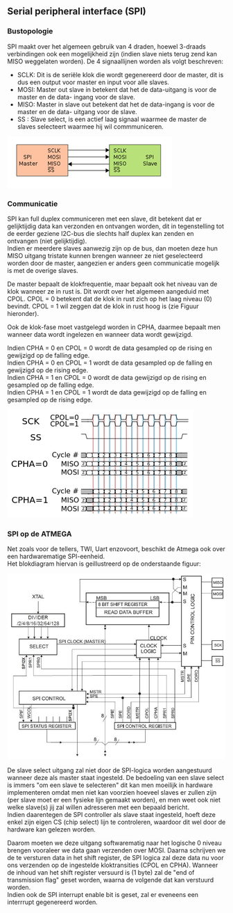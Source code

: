 ## Serial peripheral interface (SPI)

### Bustopologie

SPI maakt over het algemeen gebruik van 4 draden, hoewel 3-draads verbindingen ook een
mogelijkheid zijn (indien slave niets terug zend kan MISO weggelaten worden).
De 4 signaallijnen worden als volgt beschreven:

* SCLK:
Dit is de seriële klok die wordt gegenereerd door de master, dit is dus een output voor
master en input voor alle slaves.
* MOSI:
Master out slave in betekent dat het de data-uitgang is voor de master en de data-
ingang voor de slave.
* MISO:
Master in slave out betekent dat het de data-ingang is voor de master en de data-
uitgang voor de slave.
* SS :
Slave select, is een actief laag signaal waarmee de master de slaves selecteert
waarmee hij wil commmuniceren.

![Topologie SPI](../../pictures/spi_topology.png)

### Communicatie

SPI kan full duplex communiceren met een slave, dit betekent dat er gelijktijdig data kan verzonden en
ontvangen worden, dit in tegenstelling tot de eerder geziene I2C-bus die slechts half duplex kan zenden
en ontvangen (niet gelijktijdig).  
Indien er meerdere slaves aanwezig zijn op de bus, dan moeten deze hun MISO uitgang tristate kunnen brengen wanneer ze niet geselecteerd worden door de master, aangezien er anders geen communicatie mogelijk is met de overige slaves.  

De master bepaalt de klokfrequentie, maar bepaalt ook het niveau van de klok wanneer ze in rust is.
Dit wordt over het algemeen aangeduid met CPOL. CPOL = 0 betekent dat de klok in rust zich op het
laag niveau (0) bevindt. CPOL = 1 wil zeggen dat de klok in rust hoog is (zie Figuur hieronder).

Ook de klok-fase moet vastgelegd worden in CPHA, daarmee bepaalt men wanneer data wordt
ingelezen en wanneer data wordt gewijzigd.

Indien CPHA = 0 en CPOL = 0 wordt de data gesampled op de rising en gewijzigd op de falling edge.  
Indien CPHA = 0 en CPOL = 1 wordt de data gesampled op de falling en gewijzigd op de rising edge.  
Indien CPHA = 1 en CPOL = 0 wordt de data gewijzigd op de rising en gesampled op de falling edge.  
Indien CPHA = 1 en CPOL = 1 wordt de data gewijzigd op de falling en gesampled op de rising edge.  

![Klokfase en Polariteit](../../pictures/spi_clockphase_and_polarity.png)

### SPI op de ATMEGA

Net zoals voor de tellers, TWI, Uart enzovoort, beschikt de Atmega ook over een hardwarematige SPI-eenheid.  
Het blokdiagram hiervan is geillustreerd op de onderstaande figuur:

![SPI op de ATMEGA](../../pictures/spi_on_atmega.png)

De slave select uitgang zal niet door de SPI-logica worden aangestuurd wanneer deze als master staat ingesteld. De bedoeling van een slave select is immers "om een slave te selecteren" dit kan men moeilijk in hardware implementeren omdat men niet kan voorzien hoeveel slaves er zullen zijn (per slave moet er een fysieke lijn gemaakt worden), en men weet ook niet welke slave(s) jij zal willen adresseren met een bepaald bericht.  
Indien daarentegen de SPI controller als slave staat ingesteld, hoeft deze enkel zijn eigen CS (chip
select) lijn te controleren, waardoor dit wel door de hardware kan gelezen worden.

Daarom moeten we deze uitgang softwarematig naar het logische 0 niveau brengen
vooraleer we data gaan verzenden over MOSI. Daarna schrijven we de te versturen data in het shift register, de SPI logica zal deze data nu voor ons verzenden op de ingestelde kloktransities (CPOL en CPHA). Wanneer de inhoud van het shift register versuurd is (1 byte) zal de "end of transmission flag" geset worden, waarna de volgende dat kan verstuurd worden.  
Indien ook de SPI interrupt enable bit is geset, zal er eveneens een interrrupt
gegenereerd worden.
